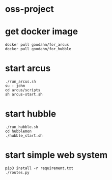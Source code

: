 # oss-project
# get docker image
```
docker pull goodahn/for_arcus
docker pull goodahn/for_hubble
```
# start arcus
```
./run_arcus.sh
su - john
cd arcus/scripts
sh arcus-start.sh
```
# start hubble
```
./run_hubble.sh
cd hubblemon
./hubble_start.sh
```
# start simple web system
```
pip3 install -r requirement.txt
./routes.py
```
